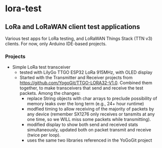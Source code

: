 # lora-test
## LoRa and LoRaWAN client test applications

Various test apps for LoRa testing, and LoRaWAN Things Stack (TTN v3) clients.  For now, only Arduino IDE-based projects.

### Projects
* Simple LoRa test transceiver
  * tested with LilyGo TTGO ESP32 LoRa 915MHz, with OLED display
  * Started with the Transmitter and Receiver projects from https://github.com/YogoGit/TTGO-LORA32-V1.0.
   Combined them together, to make transceivers that send and receive the test packets.  Among the
   changes:
    * replace String objects with char arrays to preclude possibility of memory leaks over the long term
  (e.g., 24+ hour runtime)
    * modfied timing to allow receiving of the majority of packets by any device (remember SX1276 only
      receives or tansmits at any one time, so we WILL miss some packets while transmitting).
    * modified display to show both send and received stats simultaneously, updated both on packet
      transmit and receive (twice per loop).
    * uses the same two libraries referenced in the YoGoGit project
